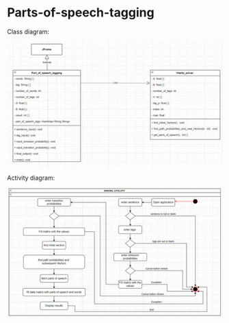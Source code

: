 # Parts-of-speech-tagging

Class diagram:

![](Class_diagram.png)

Activity diagram:

![](Activity_diagram.png)

